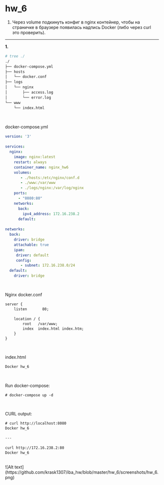 # hw_6
1. Через volume подкинуть конфиг в nginx контейнер, чтобы на страничке в браузере появилась надпись Docker (либо через curl это проверить). 
---



**1.**
```sh
# tree ./
./
├── docker-compose.yml
├── hosts
│   └── docker.conf
├── logs
│   └── nginx
│       ├── access.log
│       └── error.log
└── www
    └── index.html
```


<br>

docker-compose.yml
```yaml
version: '3'

services:
  nginx:
    image: nginx:latest
    restart: always
    container_name: nginx_hw6
    volumes:
       - ./hosts:/etc/nginx/conf.d
       - ./www:/var/www
       - ./logs/nginx:/var/log/nginx
    ports:
      - "8080:80"
    networks:
      back:
        ipv4_address: 172.16.238.2
      default:

networks:
  back:
    driver: bridge
    attachable: true
    ipam:
     driver: default
     config:
       - subnet: 172.16.238.0/24
  default:
    driver: bridge
```
<br>

Nginx docker.conf
```nginx
server {
    listen       80;

    location / {
        root   /var/www;
        index  index.html index.htm;
    }
}
```
<br>

index.html
```html
Docker hw_6
```
<br>

Run docker-compose:
```
# docker-compose up -d
```
<br>


CURL output:
```
# curl http://localhost:8080
Docker hw_6

---

curl http://172.16.238.2:80
Docker hw_6
```

<br>
![Alt text](https://github.com/krask1307/iba_hw/blob/master/hw_6/screenshots/hw_6.png)
